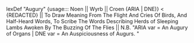 

lexDef "Augury" {usage::: Noen || Wyrb || Croen (ARIA | DNE)} < {REDACTED} || To Draw Meaning From The Flight And Cries Of Birds, And Half-Heard Words, To Scribe The Words Describing Herds of Sleeping Lambs Awoken By The Buzzing Of The Flies  || N.B. "ARIA var = An Augury of Organs | DNE var = An Auspiciousness of Augurs. "
